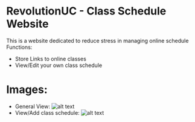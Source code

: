 # RevolutionUC - Class Schedule Website
This is a website dedicated to reduce stress in managing online schedule
Functions: 
- Store Links to online classes
- View/Edit your own class schedule

# Images:
- General View:
![alt text](https://user-images.githubusercontent.com/53650880/139787126-78af6381-f14b-4789-bda4-af0d324d5ebd.png)
- View/Add class schedule:
![alt text](https://user-images.githubusercontent.com/53650880/139787456-f1fe7e88-4687-4c80-b46d-6c397b27539c.png)
